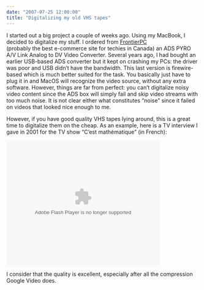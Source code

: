 ```yaml
---
date: "2007-07-25 12:00:00"
title: "Digitalizing my old VHS tapes"
---
```




I started out a big project a couple of weeks ago. Using my MacBook, I decided to digitalize my stuff. I ordered from [FrontierPC](http://www.frontierpc.com/)<br/>
(probably the best e-commerce site for techies in Canada) an ADS PYRO A/V Link Analog to DV Video Converter. Several years ago, I had bought an earlier USB-based ADS converter but it kept on crashing my PCs: the driver was poor and USB didn&rsquo;t have the bandwidth. This last version is firewire-based which is much better suited for the task. You basically just have to plug it in and MacOS will recognize the video source, without any extra software. However, things are far from perfect: you can&rsquo;t digitalize noisy video content since the ADS box will simply fail and skip video streams with too much noise. It is not clear either what constitutes &ldquo;noise&rdquo; since it failed on videos that looked nice enough to me.

However, if you have good quality VHS tapes lying around, this is a great time to digitalize them on the cheap. As an example, here is a TV interview I gave in 2001 for the TV show &ldquo;C&rsquo;est mathématique&rdquo; (in French):

<embed style="width:400px; height:326px;" id="VideoPlayback" type="application/x-shockwave-flash" src="https://video.google.com/googleplayer.swf?docId=-4750490412418990197&#038;hl=en" flashvars> </embed>

I consider that the quality is excellent, especially after all the compression Google Video does.

